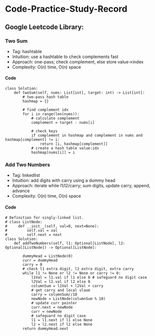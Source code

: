 # Code-Practice-Study-Record

## Google Leetcode Library:
### Two Sum

- Tag: hashtable
- Intuition: use a hashtable to check complements fast
- Approach: one-pass; check complement, else store value->index
- Complexity: O(n) time, O(n) space

#### Code
```python3 []
class Solution:
    def twoSum(self, nums: List[int], target: int) -> List[int]:
        # two-pass hash table
        hashmap = {}

        # find complement idx
        for i in range(len(nums)):
            # calculate complement
            complement = target - nums[i]

            # check keys
            if complement in hashmap and complement in nums and hashmap[complement] != i:
                return [i, hashmap[complement]]
            # create a hash table value:idx
            hashmap[nums[i]] = i
```

### Add Two Numbers

- Tag: linkedlist
- Intuition: add digits with carry using a dummy head
- Approach: iterate while l1/l2/carry; sum digits, update carry, append, advance
- Complexity: O(n) time, O(n) space

#### Code
```python3 []
# Definition for singly-linked list.
# class ListNode:
#     def __init__(self, val=0, next=None):
#         self.val = val
#         self.next = next
class Solution:
    def addTwoNumbers(self, l1: Optional[ListNode], l2: Optional[ListNode]) -> Optional[ListNode]:

        dummyHead = ListNode(0)
        curr = dummyHead
        carry = 0
        # check l1 extra digit, l2 extra digit, extra carry
        while l1 != None or l2 != None or carry != 0:
            l1Val = l1.val if l1 else 0 # safeguard no digit case
            l2Val = l2.val if l2 else 0
            columnSum = l1Val + l2Val + carry
            # get carry and local vlaue
            carry = columnSum//10
            newNode = ListNode(columnSum % 10)
            # update curr pointer
            curr.next = newNode
            curr = newNode
            # safeguard no digit case
            l1 = l1.next if l1 else None
            l2 = l2.next if l2 else None
        return dummyHead.next

        
```



